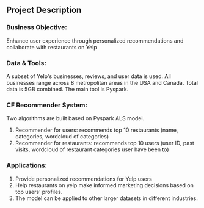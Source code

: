 ## Project Description

### Business Objective: 
Enhance user experience through personalized recommendations and collaborate with restaurants on Yelp



### Data & Tools: 
A subset of Yelp's businesses, reviews, and user data is used. All businesses range across 8 metropolitan areas in the USA and Canada. Total data is 5GB combined.
The main tool is Pyspark. 



### CF Recommender System: 
Two algorithms are built based on Pyspark ALS model. 
1. Recommender for users: recommends top 10 restaurants (name, categories, wordcloud of categories)
2. Recommender for restaurants: recommends top 10 users (user ID, past visits, wordcloud of restaurant categories user have been to)

### Applications:
1. Provide personalized recommendations for Yelp users
2. Help restaurants on yelp make informed marketing decisions based on top users’ profiles.
3. The model can be applied to other larger datasets in different industries. 
   




